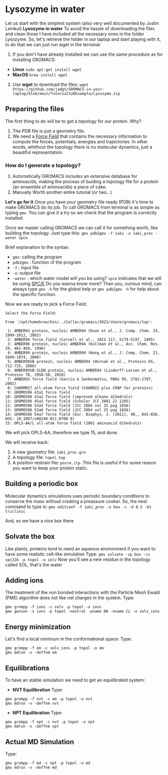 # Lysozyme in water
Let us start with the simplest system (also very well documented by Justin Lemkul)
**Lysozyme in water**
To avoid the hassle of downloading the files and clean those I have included all the necessary ones in the folder Lysozyme.
So, let's retrieve the folder in our laptop and start playing with it, to do that we can just run wget in the terminal:
1. If you don't have already installed we can use the same procedure as for installing GROMACS:
- **Linux**
```sudo apt-get install wget```
- **MacOS**
```brew install wget```
2. Use **wget** to download the files:
```wget https://github.com/jadgt/GROMACS-in-your-laptop/blob/main/Tutorial%20Example/Lysozyme.zip```

## Preparing the files

The first thing to do will be to get a topology for our protein. Why? 
1. The PDB file is just a geometry file.
2. We need a [Force Field](https://en.wikipedia.org/wiki/Force_field_(chemistry)) that contains the necessary information to compute the forces, potentials, energies and trajectories. In other words, whithout the topology there is no molecular dynamics, just a beautiful representation.

### How do I generate a topology?
1. Automatically 
GROMACS includes an extensive database for aminoacids, making the process of buiding a topology file for a protein (an ensemble of aminoacids) a piece of cake.
2. Manually 
Worth another entire tutorial (or two...)

**Let's go for it**
Once you have your geometry file ready (PDB) it's time to make GROMACS do its job.
To call GROMACS from terminal is as simple as typing `gmx`. You can give it a try so we check that the program is correctly installed.

Once we master calling GROMACS we can call it for something worth, like building the topology. Just type this:
```gmx pdb2gmx -f 1aki -o 1aki_proc -water spce ```

Brief explanation to the syntax:
- `gmx`: calling the program 
- `pdb2gmx` : function of the program 
- `-f` : input file
- `-o`: output file
- `-water` : which water model will you be using? `spce` indicates that we will be using [SPC/E](https://pubs.acs.org/doi/10.1021/j100308a038)
Do you wanna know more? Then you, curious mind, can always type `gmx -h` for the global help or `gmx pdb2gmx -h` for help about the specific function.

Now we are ready to pick a Force Field:
```
Select the Force Field:

From '/opt/homebrew/bin/../Cellar/gromacs/2022/share/gromacs/top':

 1: AMBER03 protein, nucleic AMBER94 (Duan et al., J. Comp. Chem. 24, 1999-2012, 2003)
 2: AMBER94 force field (Cornell et al., JACS 117, 5179-5197, 1995)
 3: AMBER96 protein, nucleic AMBER94 (Kollman et al., Acc. Chem. Res. 29, 461-469, 1996)
 4: AMBER99 protein, nucleic AMBER94 (Wang et al., J. Comp. Chem. 21, 1049-1074, 2000)
 5: AMBER99SB protein, nucleic AMBER94 (Hornak et al., Proteins 65, 712-725, 2006)
 6: AMBER99SB-ILDN protein, nucleic AMBER94 (Lindorff-Larsen et al., Proteins 78, 1950-58, 2010)
 7: AMBERGS force field (Garcia & Sanbonmatsu, PNAS 99, 2782-2787, 2002)
 8: CHARMM27 all-atom force field (CHARM22 plus CMAP for proteins)
 9: GROMOS96 43a1 force field
10: GROMOS96 43a2 force field (improved alkane dihedrals)
11: GROMOS96 45a3 force field (Schuler JCC 2001 22 1205)
12: GROMOS96 53a5 force field (JCC 2004 vol 25 pag 1656)
13: GROMOS96 53a6 force field (JCC 2004 vol 25 pag 1656)
14: GROMOS96 54a7 force field (Eur. Biophys. J. (2011), 40,, 843-856, DOI: 10.1007/s00249-011-0700-9)
15: OPLS-AA/L all-atom force field (2001 aminoacid dihedrals)
```
We will pick OPLS-AA, therefore we type 15, and done.

We will receive back:
1. A new geometry file: `1aki_proc.gro`
2. A topology file: `topol.top`
3. A position restrain file: `posre.itp` .This file is useful if for some reason you want to keep your protein static.

## Building a periodic box
Molecular dynamics simulations uses periodic boundary conditions to conserve the mass without creating a preassure cooker.
So, the next command to type is: `gmx editconf -f 1aki_proc -o box -c -d 0.5 -bt triclinic`

And, so we have a nice box there 

## Solvate the box
Like plants, proteins tend to need an aqueous environment if you want to have some realistic cell-like simulation
Type: `gmx solvate -cp box -cs spc216 -p topol -o solv`
Now you'll see a new residue in the topology called SOL, that's the water

## Adding ions
The treatment of the non bonded interactions with the Particle Mesh Ewald (PME) algorithm does not like net charges in the system.
Type:
```
gmx grompp -f ions -c solv -p topol -o ions 
gmx genion -s ions -p topol -neutral -pname NA -nname CL -o solv_ions
```

## Energy minimization
Let's find a local minimum in the conformational space:
Type: 
```
gmx grompp -f em -c solv_ions -p topol -o em
gmx mdrun -v -deffnm em
```

## Equilibrations
To have an stable simulation we need to get an equilibrated system:
- **NVT Equilibration**
Type: 
```
gmx grompp -f nvt -c em -p topol -o nvt
gmx mdrun -v -deffnm nvt
```
- **NPT Equilibration**
Type: 
```
gmx grompp -f npt -c nvt -p topol -o npt
gmx mdrun -v -deffnm npt
```

## Actual MD Simulation
Type: 
```
gmx grompp -f md -c npt -p topol -o md
gmx mdrun -v -deffnm md
``` 




